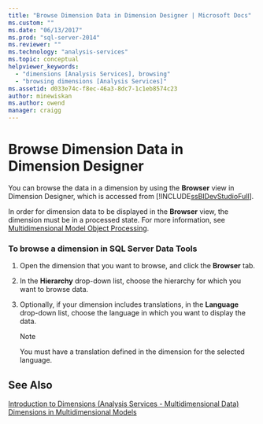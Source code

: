 ```yaml
---
title: "Browse Dimension Data in Dimension Designer | Microsoft Docs"
ms.custom: ""
ms.date: "06/13/2017"
ms.prod: "sql-server-2014"
ms.reviewer: ""
ms.technology: "analysis-services"
ms.topic: conceptual
helpviewer_keywords: 
  - "dimensions [Analysis Services], browsing"
  - "browsing dimensions [Analysis Services]"
ms.assetid: d033e74c-f8ec-46a3-8dc7-1c1eb8574c23
author: minewiskan
ms.author: owend
manager: craigg
---
```

# Browse Dimension Data in Dimension Designer
  You can browse the data in a dimension by using the **Browser** view in Dimension Designer, which is accessed from [!INCLUDE[ssBIDevStudioFull](../../includes/ssbidevstudiofull-md.md)].  
  
 In order for dimension data to be displayed in the **Browser** view, the dimension must be in a processed state. For more information, see [Multidimensional Model Object Processing](processing-a-multidimensional-model-analysis-services.md).  
  
### To browse a dimension in SQL Server Data Tools  
  
1.  Open the dimension that you want to browse, and click the **Browser** tab.  
  
2.  In the **Hierarchy** drop-down list, choose the hierarchy for which you want to browse data.  
  
3.  Optionally, if your dimension includes translations, in the **Language** drop-down list, choose the language in which you want to display the data.  
  
    > [!NOTE]  
    >  You must have a translation defined in the dimension for the selected language.  
  
## See Also  
 [Introduction to Dimensions &#40;Analysis Services - Multidimensional Data&#41;](../multidimensional-models-olap-logical-dimension-objects/dimensions-analysis-services-multidimensional-data.md)   
 [Dimensions in Multidimensional Models](dimensions-in-multidimensional-models.md)  
  
  
